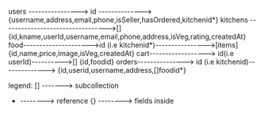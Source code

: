 users ----------------> id --------------> {username,address,email,phone,isSeller,hasOrdered,kitchenid*}
kitchens --------------------------------->[] {id,kname,userId,username,email,phone,address,isVeg,rating,createdAt}
food--------------------->id (i.e kitchenid*)---------------->[items] {id,name,price,image,isVeg,createdAt}
cart------------------> id(i.e userId)---------->[] {id,foodid}
orders---------------> id (i.e kitchenid)--------------> {id,userid,username,address,[]foodid*}


legend:
[] -------> subcollection
* --------> reference
{} --------> fields inside